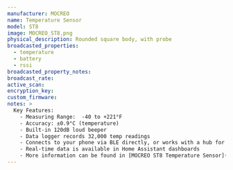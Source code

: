 ```yaml
---
manufacturer: MOCREO
name: Temperature Sensor
model: ST8
image: MOCREO_ST8.png
physical_description: Rounded square body, with probe
broadcasted_properties:
  - temperature
  - battery
  - rssi
broadcasted_property_notes:
broadcast_rate:
active_scan:
encryption_key:
custom_firmware:
notes: >
  Key Features:
    - Measuring Range:  -40 to +221°F
    - Accuracy: ±0.9°C (temperature)
    - Built-in 120dB loud beeper
    - Data logger records 32,000 temp readings
    - Connects to your phone via BLE directly, or works with a hub for remote monitoring
    - Real-time data is available in Home Assistant dashboards
    - More information can be found in [MOCREO ST8 Temperature Sensor](https://mocreo.com/products/iot-sensor/temperature-data-logger/)
---
```

